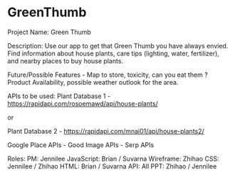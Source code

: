 # GreenThumb

Project Name: Green Thumb

Description: Use our app to get that Green Thumb you have always envied. Find information about house plants, 
care tips (lighting, water, fertilizer), and nearby places to buy house plants.

Future/Possible Features - Map to store, toxicity, can you eat them ? Product Availability, possible weather outlook for the area.

APIs to be used: 
Plant Database 1 -
https://rapidapi.com/rosoemawd/api/house-plants/

or

Plant Database 2 - 
https://rapidapi.com/mnai01/api/house-plants2/

Google Place APIs - 
Good Image APIs - 
Serp APIs



Roles: 
PM: Jennilee
JavaScript: Brian / Suvarna
Wireframe: Zhihao
CSS: Jennilee / Zhihao
HTML: Brian / Suvarna
API: All 
PPT: Zhihao / Jennilee
